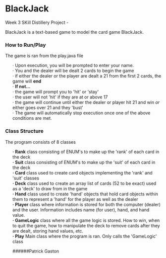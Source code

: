 # BlackJack

Week 3 SKill Distillery Project -

BlackJack is a text-based game to model the card game BlackJack. 


### How to Run/Play
The game is ran from the play.java file
<ul>
  <p>&#x00B7 Upon execution, you will be prompted to enter your name.</br>
   &#x00B7 You and the dealer will be dealt 2 cards to begin the game </br>
   &#x00B7 if either the dealer or the player are dealt a 21 from the first 2 cards, the game will <strong>end</strong></br>
   &#x00B7 <strong> If not... </strong></br>
   &#x00B7 the game will prompt you to 'hit' or 'stay' </br>
   &#x00B7 the user will not 'hit' if they are at or above 17</br>
   &#x00B7 the game will continue until either the dealer or player hit 21 and win <em>or</em> either goes over 21 and they 'bust'</br>
   &#x00B7 The game will automatically stop execution once one of the above conditions are met.
    </p>
</ul>

### Class Structure 
The program consists of 8 classes

<ul>
  <p><strong>&#x00B7 Rank</strong> class consisting of ENUM's to make up the 'rank' of each card in the deck  </br>
     <strong>&#x00B7 Suit</strong> class consisting of ENUM's to make up the 'suit' of each card in the deck    </br>
     <strong>&#x00B7 Card</strong> class used to create card objects implementing the 'rank' and 'suit' classes     </br>
     <strong>&#x00B7 Deck</strong>  class used to create an array list of cards (52 to be exact) used as a 'deck' to draw from in the game     </br>
     <strong>&#x00B7 Hand</strong> class used to create 'hand' objects that hold card objects within them to represent a 'hand' for the player as well as the dealer     </br>
     <strong>&#x00B7 Player</strong> class where information is stored for both the computer (dealer) and the user. Information includes name (for user), hand, and hand value. </br>
     <strong>&#x00B7 GameLogic</strong>  class where all the game logic is stored. How to win, when to quit the game, how to manipulate the deck to remove cards after they are dealt, storing hand values, etc.  </br>
     <strong>&#x00B7 Play</strong>  Main class where the program is ran. Only calls the 'GameLogic' class   </br>

######Patrick Gaston
